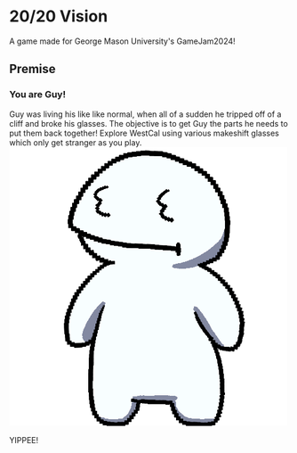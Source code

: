 # 20/20 Vision

A game made for George Mason University's GameJam2024!

## Premise

### You are Guy! 

Guy was living his like like normal, when all of a sudden he tripped off of a cliff and broke his glasses. The objective is to get Guy the parts he needs to put them back together!
Explore WestCal using various makeshift glasses which only get stranger as you play. <br>![Guy](https://github.com/KaratePikachu/JamfestFall2024/blob/main/Player/Assets/Idle/Guy_Idle.png)

YIPPEE!





